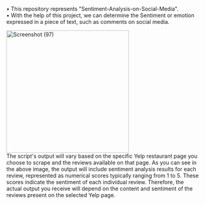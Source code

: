 •	This repository represents "Sentiment-Analysis-on-Social-Media".  
•	With the help of this project, we can determine the Sentiment or emotion expressed in a piece of text, such as comments on social media.    

<img width="320" alt="Screenshot (97)" src="https://github.com/gwarishubham01/Sentiment-Analysis-on-Social-Media/assets/116440288/6bdf7232-3ecc-49bb-8161-296b6c7afe69"><br>
The script's output will vary based on the specific Yelp restaurant page you choose to scrape and the reviews available on that page. As you can see in the above image, the output will include sentiment analysis results for each review, represented as numerical scores typically ranging from 1 to 5. These scores indicate the sentiment of each individual review. Therefore, the actual output you receive will depend on the content and sentiment of the reviews present on the selected Yelp page.
